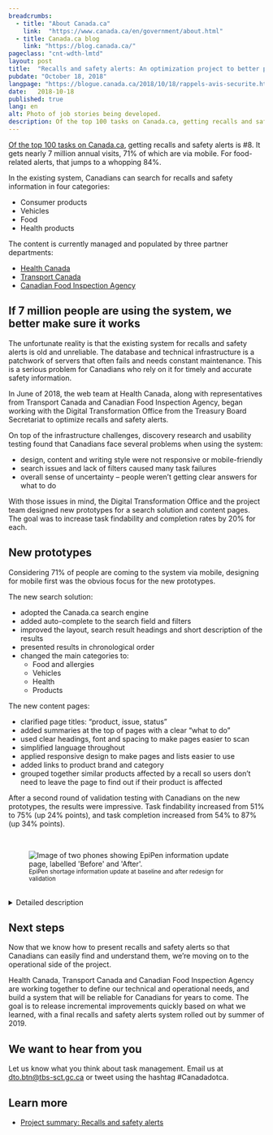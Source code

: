 ```yaml
---
breadcrumbs:
  - title: "About Canada.ca"
    link:  "https://www.canada.ca/en/government/about.html"
  - title: Canada.ca blog
    link: "https://blog.canada.ca/"
pageclass: "cnt-wdth-lmtd"
layout: post
title:  "Recalls and safety alerts: An optimization project to better protect Canadians"
pubdate: "October 18, 2018"
langpage: "https://blogue.canada.ca/2018/10/18/rappels-avis-securite.html"
date:   2018-10-18
published: true
lang: en
alt: Photo of job stories being developed.
description: Of the top 100 tasks on Canada.ca, getting recalls and safety alerts is &#35;8. It gets nearly 7 million annual visits, 71% of which are via mobile. For food-related alerts, that jumps to a whopping 84%.
---
```


[Of the top 100 tasks on Canada.ca](https://www.canada.ca/en/government/about/top-tasks-for-canada-ca.html), getting recalls and safety alerts is #8. It gets nearly 7 million annual visits, 71% of which are via mobile. For food-related alerts, that jumps to a whopping 84%.

In the existing system, Canadians can search for recalls and safety information in four categories:

* Consumer products
* Vehicles
* Food
* Health products

The content is currently managed and populated by three partner departments:

* [Health Canada](https://www.canada.ca/en/health-canada.html)
* [Transport Canada](https://www.tc.gc.ca/eng/menu.htm)
* [Canadian Food Inspection Agency](http://www.inspection.gc.ca/eng/1297964599443/1297965645317)


## If 7 million people are using the system, we better make sure it works ##

The unfortunate reality is that the existing system for recalls and safety alerts is old and unreliable. The database and technical infrastructure is a patchwork of servers that often fails and needs constant maintenance. This is a serious problem for Canadians who rely on it for timely and accurate safety information.

In June of 2018, the web team at Health Canada, along with representatives from Transport Canada and Canadian Food Inspection Agency, began working with the Digital Transformation Office from the Treasury Board Secretariat to optimize recalls and safety alerts.

On top of the infrastructure challenges, discovery research and usability testing found that Canadians face several problems when using the system:

* design, content and writing style were not responsive or mobile-friendly
* search issues and lack of filters caused many task failures
* overall sense of uncertainty – people weren’t getting clear answers for what to do

With those issues in mind, the Digital Transformation Office and the project team designed new prototypes for a search solution and content pages. The goal was to increase task findability and completion rates by 20% for each.


## New prototypes ##

Considering 71% of people are coming to the system via mobile, designing for mobile first was the obvious focus for the new prototypes.

The new search solution:

* adopted the Canada.ca search engine
* added auto-complete to the search field and filters
* improved the layout, search result headings and short description of the results
* presented results in chronological order
* changed the main categories to:
  * Food and allergies
  * Vehicles
  * Health
  * Products


The new content pages:

* clarified page titles: “product, issue, status”
* added summaries at the top of pages with a clear “what to do”
* used clear headings, font and spacing to make pages easier to scan
* simplified language throughout
* applied responsive design to make pages and lists easier to use
* added links to product brand and category
* grouped together similar products affected by a recall so users don’t need to leave the page to find out if their product is affected

After a second round of validation testing with Canadians on the new prototypes, the results were impressive. Task findability increased from 51% to 75% (up 24% points), and task completion increased from 54% to 87% (up 34% points).


 <br>
<figure>
<img class="img-responsive" alt="Image of two phones showing EpiPen information update page, labelled 'Before' and 'After'."
 src="/images/recalls-rappels/beforeafter-epipen.jpg"/>
<br>
<figcaption><small>EpiPen shortage information update at baseline and after redesign for validation </small></figcaption>
<br>
</figure>

<details>
<summary>
Detailed description
</summary>
<br>
<p>Image of two phones, labelled "Before" and "After".</p>

<p>The first phone shows how dense and crowded the original safety alert looked on mobile. An arrow points to the text with the annotation "Pinch and zoom - Canadians use phones for recalls".</p>

<p>The second phone shows how the redesigned prototype text is much shorter and has more white space. You can see that 3 bullets immediately tell you the product, the issue and what to do. An arrow points to the text with the annotation "Answers not information - Highlight what to do".</p>

</details>



## Next steps ##

Now that we know how to present recalls and safety alerts so that Canadians can easily find and understand them, we’re moving on to the operational side of the project.

Health Canada, Transport Canada and Canadian Food Inspection Agency are working together to define our technical and operational needs, and build a system that will be reliable for Canadians for years to come. The goal is to release incremental improvements quickly based on what we learned, with a final recalls and safety alerts system rolled out by summer of 2019.

## We want to hear from you ##
Let us know what you think about task management. Email us at [dto.btn@tbs-sct.gc.ca](mailto:dto.btn@tbs-sct.gc.ca) or tweet using the hashtag #Canadadotca.

## Learn more

* [Project summary: Recalls and safety alerts](https://blog.canada.ca/research-summaries/recalls-research-summary.html)

